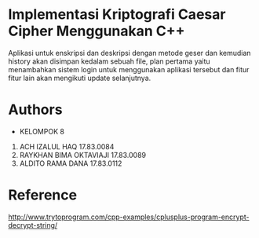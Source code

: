 # Implementasi Kriptografi Caesar Cipher Menggunakan C++
Aplikasi untuk enskripsi dan deskripsi dengan metode geser dan kemudian history akan disimpan kedalam sebuah file, plan pertama yaitu menambahkan sistem login untuk menggunakan aplikasi tersebut dan fitur fitur lain akan mengikuti update selanjutnya.
# Authors
* KELOMPOK 8

1. ACH IZALUL HAQ          17.83.0084
2. RAYKHAN BIMA OKTAVIAJI  17.83.0089
3. ALDITO RAMA DANA        17.83.0112

# Reference
http://www.trytoprogram.com/cpp-examples/cplusplus-program-encrypt-decrypt-string/



